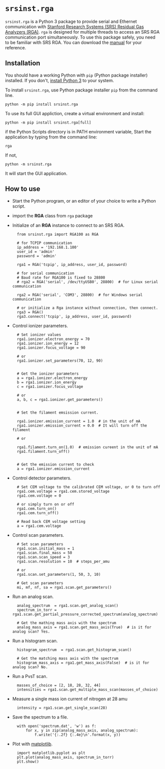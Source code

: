 # `srsinst.rga`

`srsinst.rga` is a Python 3 package to provide serial and Ethernet communication with 
[Stanford Research Systems (SRS) Residual Gas Analyzers (RGA)](https://thinksrs.com/products/rga.html).
`rga` is designed for multiple threads to access an SRS RGA communication port simultaneously.
To use this package safely, you need to be familiar with SRS RGA. You can download the 
[manual](https://thinksrs.com/downloads/pdfs/manuals/RGAm.pdf) for your reference. 

## Installation
You should have a working Python with `pip` (Python package installer) installed. If you don't, 
[install Python 3](https://realpython.com/installing-python/) to your system.
 
To install `srsinst.rga`, use Python package installer `pip` from the command line.    

    python -m pip install srsinst.rga 

To use its full GUI appliction, create a virtual environment and install:

    python -m pip install srsinst.rga[full]
    
if the Python Scripts directory is in PATH environment variable,
Start the application by typing from the command line:

    rga
    
If not,

    python -m srsinst.rga
    
It will start the GUI application.

        
## How to use
* Start the Python program, or an editor of your choice to write a Python script.
* import the **RGA** class from `rga` package
* Initialize of an **RGA** instance to connect to an SRS RGA.   
    
        from srsinst.rga import RGA100 as RGA
        
        # for TCPIP communication
        ip_address = '192.168.1.100'
        user_id = 'admin'
        password = 'admin'
            
        rga1 = RGA('tcpip', ip_address, user_id, password)
        
        # for serial communication
        # Baud rate for RGA100 is fixed to 28800   
        # rga2 = RGA('serial', /dev/ttyUSB0', 28800)  # for Linux serial communication
        
        rga2 = RGA('serial', 'COM3', 28800)  # for Windows serial communication
                    
        # or initialize a Rga instance without connection, then connect.
        rga3 = RGA()
        rga3.connect('tcpip', ip_address, user_id, password)
        
* Control ionizer parameters.
 
        # Set ionizer values        
        rga1.ionizer.electron_energy = 70
        rga1.ionizer.ion_energy = 12
        rga1.ionizer.focus_voltage = 90
        
        # or                
        rga1.ionizer.set_parameters(70, 12, 90)                
         
         
        # Get the ionizer parameters        
        a = rga1.ionizer.electron_energy
        b = rga1.ionizer.ion_energy
        c = rga1.ionizer.focus_voltage
        
        # or        
        a, b, c = rga1.ionizer.get_parameters()
        
                
        # Set the filament emsission current.
         
        rga1.ionizer.emission_current = 1.0  # in the unit of mA
        rga1.ionizer.emission_current = 0.0  # It will turn off the filament
        
        # or 
        
        rga1.filament.turn_on(1.0)  # emission cureent in the unit of mA
        rga1.filament.turn_off()
        
        
        # Get the emission current to check         
        a = rga1.ionizer.emission_current
        
* Control detector parameters.        

        # Set CEM voltage to the calibrated CEM voltage, or 0 to turn off
        rga1.cem.voltage = rga1.cem.stored_voltage
        rga1.cem.voltage = 0  
        
        # or simply turn on or off  
        rga1.cem.turn_on()
        rga1.cem.turn_off()
        
        # Read back CEM voltage setting
        a = rga1.cem.voltage
        
* Control scan parameters.
 
        # Set scan parameters
        rga1.scan.initial_mass = 1
        rga1.scan.final_mass = 50
        rga1.scan.scan_speed = 3 
        rga1.scan.resolution = 10  # steps_per_amu
        
        # or
        rga1.scan.set_parameters(1, 50, 3, 10)
        
        # Get scan parameters
        mi, mf, nf, sa = rga1.scan.get_parameters()

* Run an analog scan.

        analog_spectrum  = rga1.scan.get_analog_scan()
        spectrum_in_torr = rga1.scan.get_partial_pressure_corrected_spectrum(analog_spectrum)
          
        # Get the mathing mass axis with the spectrum 
        analog_mass_axis = rga1.scan.get_mass_axis(True)  # is it for analog scan? Yes.

* Run a histogram scan.

        histogram_spectrum  = rga1.scan.get_histogram_scan()
        
        # Get the matching mass axis with the spectrum 
        histogram_mass_axis = rga1.get_mass_axis(False)  # is it for analog scan? No.

* Run a PvsT scan.

        masses_of_choice = [2, 18, 28, 32, 44]
        intensities = rga1.scan.get_multiple_mass_scan(masses_of_choice)

* Measure a single mass ion current of nitrogen at 28 amu

        intensity = rga1.scan.get_single_scan(28)
        
* Save the spectrum to a file.

        with open('spectrum.dat', 'w') as f:
            for x, y in zip(analog_mass_axis, analog_spectrum):
                f.write('{:.2f} {:.4e}\n'.format(x, y))

* Plot with [matplotlib](https://matplotlib.org/stable/users/getting_started/).

        import matplotlib.pyplot as plt
        plt.plot(analog_mass_axis, spectrum_in_torr)
        plt.show()
